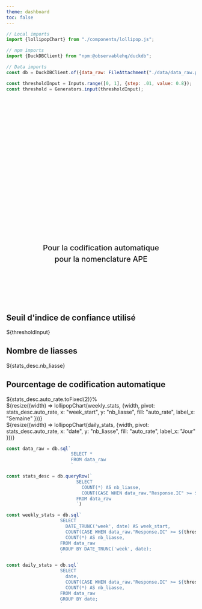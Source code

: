```yaml
---
theme: dashboard
toc: false
---
```


```js
// Local imports
import {lollipopChart} from "./components/lollipop.js";

// npm imports
import {DuckDBClient} from "npm:@observablehq/duckdb";

// Data imports
const db = DuckDBClient.of({data_raw: FileAttachment("./data/data_raw.parquet")});
```

```js
const thresholdInput = Inputs.range([0, 1], {step: .01, value: 0.8});
const threshold = Generators.input(thresholdInput);
```

<div class="hero">
  <h1>Tableau de bord de surveillance</h1>
  <h2> Pour la codification automatique pour la nomenclature APE</h2>
</div>


<div class="grid grid-cols-3">
  <div class="card">
    <h2>Seuil d'indice de confiance utilisé</h2>
    <span class="big">${thresholdInput}</span>
  </div>
  <div class="card">
    <h2>Nombre de liasses</h2>
    <span class="big">${stats_desc.nb_liasse}</span>
  </div>
  <div class="card">
    <h2>Pourcentage de codification automatique</h2>
    <span class="big">${stats_desc.auto_rate.toFixed(2)}%</span>
  </div>
</div>


<div class="grid grid-cols-1">
  <div class="card">
    ${resize((width) => lollipopChart(weekly_stats, {width,
     pivot: stats_desc.auto_rate,
     x: "week_start",
     y: "nb_liasse",
     fill: "auto_rate",
     label_x: "Semaine"
     }))}
  </div>
</div>

<div class="grid grid-cols-1">
  <div class="card">
    ${resize((width) => lollipopChart(daily_stats, {width,
     pivot: stats_desc.auto_rate,
     x: "date",
     y: "nb_liasse",
     fill: "auto_rate",
     label_x: "Jour"
     }))}
  </div>
</div>


<style>

.hero {
  display: flex;
  flex-direction: column;
  align-items: center;
  font-family: var(--sans-serif);
  margin: 4rem 0 8rem;
  text-wrap: balance;
  text-align: center;
}

.hero h1 {
  margin: 1rem 0;
  padding: 1rem 0;
  max-width: none;
  font-size: 14vw;
  font-weight: 900;
  line-height: 1;
  background: linear-gradient(30deg, var(--theme-foreground-focus), currentColor);
  -webkit-background-clip: text;
  -webkit-text-fill-color: transparent;
  background-clip: text;
}

.hero h2 {
  margin: 0;
  max-width: 34em;
  font-size: 20px;
  font-style: initial;
  font-weight: 500;
  line-height: 1.5;
  color: var(--theme-foreground-muted);
}

@media (min-width: 640px) {
  .hero h1 {
    font-size: 90px;
  }
}

</style>

<!-- QUERIES SQL -->

```js
const data_raw = db.sql`
                        SELECT * 
                        FROM data_raw
                        `

const stats_desc = db.queryRow(`
                          SELECT 
                            COUNT(*) AS nb_liasse, 
                            COUNT(CASE WHEN data_raw."Response.IC" >= ${threshold} THEN 1 END ) * 100.0 / COUNT(*) AS auto_rate,
                          FROM data_raw
                          `)

const weekly_stats = db.sql`
                    SELECT
                      DATE_TRUNC('week', date) AS week_start,
                      COUNT(CASE WHEN data_raw."Response.IC" >= ${threshold} THEN 1 END) / COUNT(*) AS auto_rate,
                      COUNT(*) AS nb_liasse, 
                    FROM data_raw
                    GROUP BY DATE_TRUNC('week', date);
                    `

const daily_stats = db.sql`
                    SELECT
                      date,
                      COUNT(CASE WHEN data_raw."Response.IC" >= ${threshold} THEN 1 END) / COUNT(*) AS auto_rate,
                      COUNT(*) AS nb_liasse, 
                    FROM data_raw
                    GROUP BY date;
                    `
```